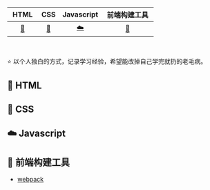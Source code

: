 | &nbsp;HTML&nbsp; |          CSS          |       Javascript       | &nbsp;前端构建工具&nbsp;  |
| :--------------: | :-------------------: | :--------------------: | :-----------------------: |
| [:memo:](#memo-HTML)  | [:floppy_disk:](#floppy_disk-CSS) | [:cloud:](#cloud-Javascript) | [:wrench:](#wrench-前端构建工具) |

<br>

⭐️ 以个人独白的方式，记录学习经验，希望能改掉自己学完就扔的老毛病。

## :memo: HTML

## :floppy_disk: CSS

## :cloud: Javascript

## :wrench: 前端构建工具

- [webpack](./src/builds-tools/webpack)
